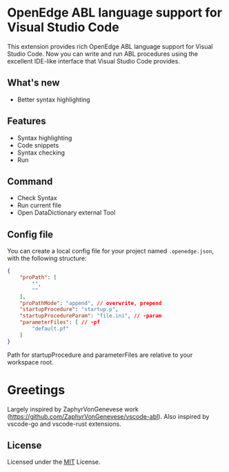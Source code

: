 # OpenEdge ABL language support for Visual Studio Code
This extension provides rich OpenEdge ABL language support for Visual Studio Code. Now you can write and run ABL procedures using the excellent IDE-like interface that Visual Studio Code provides.

## What's new
* Better syntax highlighting

## Features

* Syntax highlighting
* Code snippets
* Syntax checking
* Run

## Command
* Check Syntax
* Run current file
* Open DataDictionary external Tool

## Config file
You can create a local config file for your project named `.openedge.json`, with the following structure:
```JSON
{
    "proPath": [
        "",
        ""
    ],
    "proPathMode": "append", // overwrite, prepend
    "startupProcedure": "startup.p",
    "startupProcedureParam": "file.ini", // -param
    "parameterFiles": [ // -pf
        "default.pf"
    ]
}
```
Path for startupProcedure and parameterFiles are relative to your workspace root.

# Greetings
Largely inspired by ZaphyrVonGenevese work (https://github.com/ZaphyrVonGenevese/vscode-abl).
Also inspired by vscode-go and vscode-rust extensions.

## License


Licensed under the [MIT](LICENSE) License.